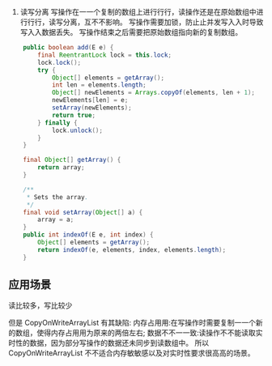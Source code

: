 1. 读写分离 写操作在⼀一个复制的数组上进⾏行行，读操作还是在原始数组中进⾏行行，读写分离，互不不影响。
写操作需要加锁，防⽌止并发写⼊入时导致写⼊入数据丢失。 写操作结束之后需要把原始数组指向新的复制数组。

```java
    public boolean add(E e) {
        final ReentrantLock lock = this.lock;
        lock.lock();
        try {
            Object[] elements = getArray();
            int len = elements.length;
            Object[] newElements = Arrays.copyOf(elements, len + 1);
            newElements[len] = e;
            setArray(newElements);
            return true;
        } finally {
            lock.unlock();
        }
    }

    final Object[] getArray() {
        return array;
    }

    /**
     * Sets the array.
     */
    final void setArray(Object[] a) {
        array = a;
    }
    public int indexOf(E e, int index) {
        Object[] elements = getArray();
        return indexOf(e, elements, index, elements.length);
    }
```
## 应用场景

读比较多，写比较少 

但是 CopyOnWriteArrayList 有其缺陷: 内存占⽤用:在写操作时需要复制⼀一个新的数组，使得内存占⽤用为原来的两倍左右;
数据不不⼀一致:读操作不不能读取实时性的数据，因为部分写操作的数据还未同步到读数组中。 所以 CopyOnWriteArrayList 不不适合内存敏敏感以及对实时性要求很⾼高的场景。